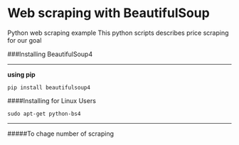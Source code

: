 # Web scraping with BeautifulSoup
Python web scraping example
This python scripts describes price scraping for our goal

###Installing BeautifulSoup4
***

__using pip__
```
pip install beautifulsoup4
```

####Installing for Linux Users
```
sudo apt-get python-bs4
```

***
#####To chage number of scraping  
